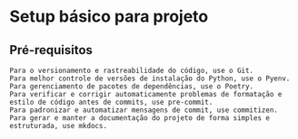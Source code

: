# Setup básico para projeto

## Pré-requisitos

    Para o versionamento e rastreabilidade do código, use o Git.
    Para melhor controle de versões de instalação do Python, use o Pyenv.
    Para gerenciamento de pacotes de dependências, use o Poetry.
    Para verificar e corrigir automaticamente problemas de formatação e estilo de código antes de commits, use pre-commit.
    Para padronizar e automatizar mensagens de commit, use commitizen.
    Para gerar e manter a documentação do projeto de forma simples e estruturada, use mkdocs.
